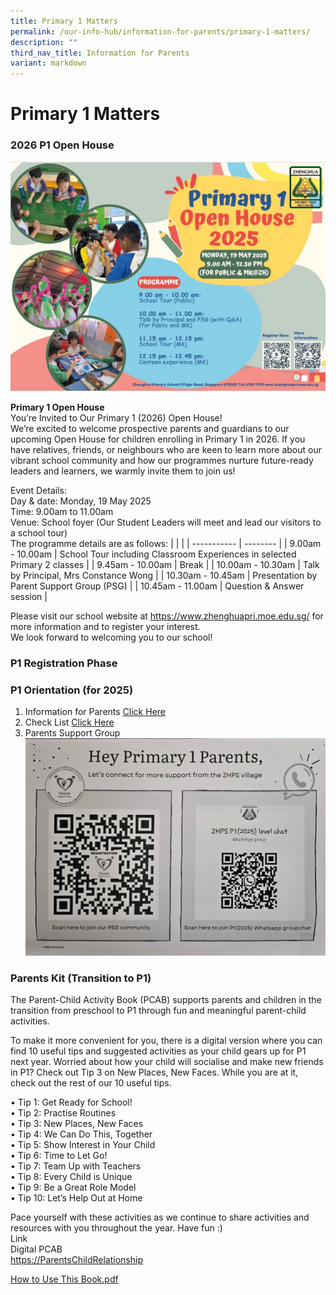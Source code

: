 ```yaml
---
title: Primary 1 Matters
permalink: /our-info-hub/information-for-parents/primary-1-matters/
description: ""
third_nav_title: Information for Parents
variant: markdown
---
```

# Primary 1 Matters

### 2026 P1 Open House
![](/images/Our%20info%20hub/P1%20Matters/2025_P1_Open_House.jpg)<br>

**Primary 1 Open House**<br>
You’re Invited to Our Primary 1 (2026) Open House!<br>
We’re excited to welcome prospective parents and guardians to our upcoming Open House for children enrolling in Primary 1 in 2026. If you have relatives, friends, or neighbours who are keen to learn more about our vibrant school community and how our programmes nurture future-ready leaders and learners, we warmly invite them to join us!

Event Details:<br>
Day &amp; date:	Monday, 19 May 2025<br>
Time:		9.00am to 11.00am<br>
Venue:	School foyer (Our Student Leaders will meet and lead our visitors to a school tour)<br>
The programme details are as follows:
|                |               |
| ----------- | -------- |
| 9.00am - 10.00am     | School Tour including Classroom Experiences in selected Primary 2 classes     |
| 9.45am - 10.00am     | Break     |
| 10.00am - 10.30am     | Talk by Principal, Mrs Constance Wong     |
| 10.30am - 10.45am     | Presentation by Parent Support Group (PSG)     |
| 10.45am - 11.00am     | Question &amp; Answer session     |

Please visit our school website at https://www.zhenghuapri.moe.edu.sg/ for more information and to register your interest.<br>
We look forward to welcoming you to our school!

### P1 Registration Phase



### P1 Orientation (for 2025)


1. Information for Parents [Click Here](/files/Our%20Info%20Hub/P1%20Matters/P1_Orientation.pdf)<br>
2. Check List [Click Here](/files/Our%20Info%20Hub/P1%20Matters/Check_List___Week_1_2025.pdf)<br>
3. Parents Support Group ![](/images/Our%20info%20hub/P1%20Matters/PSG.jpg)




### Parents Kit (Transition to P1)

The Parent-Child Activity Book (PCAB) supports parents and children in the transition from preschool to P1 through fun and meaningful parent-child activities.&nbsp;


To make it more convenient for you, there is a digital version where you can find 10 useful tips and suggested activities as your child gears up for P1 next year. Worried about how your child will socialise and make new friends in P1? Check out Tip 3 on New Places, New Faces. While you are at it, check out the rest of our 10 useful tips.

• Tip 1: Get Ready for School!&nbsp;<br>
• Tip 2: Practise Routines<br>
• Tip 3: New Places, New Faces<br>
• Tip 4: We Can Do This, Together&nbsp;<br>
• Tip 5: Show Interest in Your Child&nbsp;<br>
• Tip 6: Time to Let Go!&nbsp;<br>
• Tip 7: Team Up with Teachers&nbsp;<br>
• Tip 8: Every Child is Unique<br>
• Tip 9: Be a Great Role Model&nbsp;<br>
• Tip 10: Let’s Help Out at Home&nbsp; &nbsp;<br>
  
Pace yourself with these activities as we continue to share activities and resources with you throughout the year. Have fun :)<br>
Link&nbsp;<br>
Digital PCAB<br>
[https://ParentsChildRelationship](https://www.moe.gov.sg/parentkit?pt=Parent-Child%20Relationship)  

[How to Use This Book.pdf](/files/How%20to%20Use%20This%20Book.pdf)